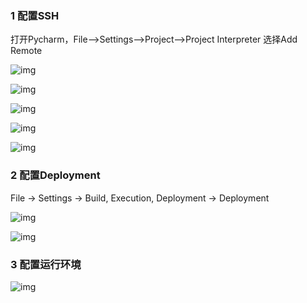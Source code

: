 ### 1 配置SSH

打开Pycharm，File—>Settings—>Project—>Project Interpreter 选择Add Remote

![img](D:\Notes\Python\image\20200928102928794.png)

![img](D:\Notes\Python\image\2020092810311593.png)

![img](D:\Notes\Python\image\20200928103322216.png)

![img](D:\Notes\Python\image\20201013155330944.png)

![img](D:\Notes\Python\image\20201013155427640.png)



### 2 配置Deployment

File -> Settings -> Build, Execution, Deployment -> Deployment

![img](D:\Notes\Python\image\2020092810350966.png)

![img](D:\Notes\Python\image\20200928103606937.png)



### 3 配置运行环境

![img](D:\Notes\Python\image\20201014113642195.png)